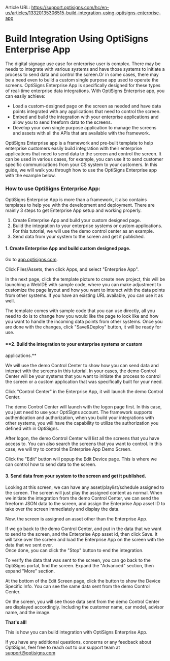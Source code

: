 Article URL: https://support.optisigns.com/hc/en-us/articles/13320135306515-build-integration-using-optisigns-enterprise-app

# Build Integration Using OptiSigns Enterprise App

The digital signage use case for enterprise user is complex. There may be
needs to integrate with various systems and have those systems to initiate a
process to send data and control the screen.Or in some cases, there may be a
need even to build a custom single purpose app used to operate the screens.
OptiSigns Enterprise App is specifically designed for these types of real-time
enterprise data integrations. With OptiSigns Enterprise app, you can easily
achieve:

  * Load a custom-designed page on the screen as needed and have data points integrated with any applications that need to control the screen. 
  * Embed and build the integration with your enterprise applications and allow you to send freeform data to the screens.
  * Develop your own single purpose application to manage the screens and assets with all the APIs that are available with the framework.

OptiSigns Enterprise app is a framework and pre-built template to help
enterprise customers easily build integration with their enterprise
applications that need to send data to the screen and control the screen. It
can be used in various cases, for example, you can use it to send customer
specific communications from your CS system to your customers. In this guide,
we will walk you through how to use the OptiSigns Enterprise app with the
example below.  

### **How to use OptiSigns Enterprise App:**

OptiSigns Enterprise App is more than a framework, it also contains templates
to help you with the development and deployment. There are mainly 3 steps to
get Enterprise App setup and working properly.

  1. Create Enterprise App and build your custom designed page.
  2. Build the integration to your enterprise systems or custom applications. For this tutorial, we will use the demo control center as an example.
  3. Send data from your system to the screen and get it published.

#### **1\. Create Enterprise App and build custom designed page.**

Go to [app.optisigns.com](https://app.optisigns.com/).

Click Files/Assets, then click Apps, and select "Enterprise App".

In the next page, click the template picture to create new project, this will
be launching a WebIDE with sample code, where you can make adjustment to
customize the page layout and how you want to interact with the data points
from other systems. If you have an existing URL available, you can use it as
well.  

The template comes with sample code that you can use directly, all you need to
do is to change how you would like the page to look like and how you want to
handle the incoming data points from other systems. Once you are done with the
changes, click "Save&Deploy" button, it will be ready for use.

#### **2\. Build the integration to your enterprise systems or custom
applications.**

We will use the demo Control Center to show how you can send data and interact
with the screens in this tutorial. In your cases, the demo Control Center will
be your systems that you want to initiate the process to control the screen or
a custom application that was specifically built for your need.

Click "Control Center" in the Enterprise App, it will launch the demo Control
Center.

The demo Control Center will launch with the logon page first. In this case,
you just need to use your OptiSigns account. The framework supports
authentication and authorization, when you build your integrations with other
systems, you will have the capability to utilize the authorization you defined
with in OptiSigns.

After logon, the demo Control Center will list all the screens that you have
access to. You can also search the screens that you want to control. In this
case, we will try to control the Enterprise App Demo Screen.

Click the "Edit" button will popup the Edit Device page. This is where we can
control how to send data to the screen.

#### **3\. Send data from your system to the screen and get it published.**

Looking at this screen, we can have any asset/playlist/schedule assigned to
the screen. The screen will just play the assigned content as normal. When we
initiate the integration from the demo Control Center, we can send the
freeform JSON data to the screen, and assign the Enterprise App asset ID to
take over the screen immediately and display the data.

Now, the screen is assigned an asset other than the Enterprise App.

If we go back to the demo Control Center, and put in the data that we want to
send to the screen, and the Enterprise App asset id, then click Save. It will
take over the screen and load the Enterprise App on the screen with the data
that we sent over.  
Once done, you can click the "Stop" button to end the integration.

To verify the data that was sent to the screen, you can go back to the
OptiSigns portal, find the screen. Expand the "Advanced" section, then expand
"More" section.

At the bottom of the Edit Screen page, click the button to show the Device
Specific Info. You can see the same data sent from the demo Control Center.

On the screen, you will see those data sent from the demo Control Center are
displayed accordingly. Including the customer name, car model, advisor name,
and the image.

**That's all!**

This is how you can build integration with OptiSigns Enterprise App.

If you have any additional questions, concerns or any feedback about
OptiSigns, feel free to reach out to our support team at
[support@optisigns.com](mailto:support@optisigns.com)

